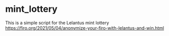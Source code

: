 # mint_lottery
This is a simple script for the Lelantus mint lottery https://firo.org/2021/05/04/anonymize-your-firo-with-lelantus-and-win.html
